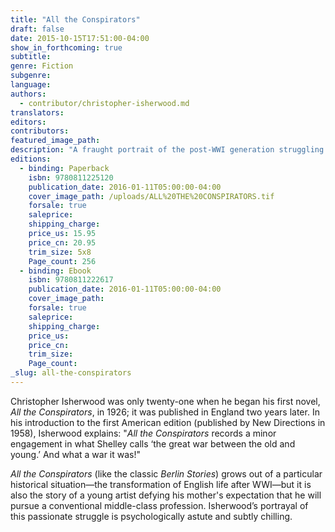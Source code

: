 ```yaml
---
title: "All the Conspirators"
draft: false
date: 2015-10-15T17:51:00-04:00
show_in_forthcoming: true
subtitle:
genre: Fiction
subgenre:
language:
authors:
  - contributor/christopher-isherwood.md
translators:
editors:
contributors:
featured_image_path:
description: "A fraught portrait of the post-WWI generation struggling to break free from the rigid social system that sustained the British Empire "
editions:
  - binding: Paperback
    isbn: 9780811225120
    publication_date: 2016-01-11T05:00:00-04:00
    cover_image_path: /uploads/ALL%20THE%20CONSPIRATORS.tif
    forsale: true
    saleprice:
    shipping_charge:
    price_us: 15.95
    price_cn: 20.95
    trim_size: 5x8
    Page_count: 256
  - binding: Ebook
    isbn: 9780811222617
    publication_date: 2016-01-11T05:00:00-04:00
    cover_image_path:
    forsale: true
    saleprice:
    shipping_charge:
    price_us:
    price_cn:
    trim_size:
    Page_count:
_slug: all-the-conspirators
---
```


Christopher Isherwood was only twenty-one when he began his first novel, _All the Conspirators_, in 1926; it was published in England two years later. In his introduction to the first American edition (published by New Directions in 1958), Isherwood explains: "_All the Conspirators_ records a minor engagement in what Shelley calls ‘the great war between the old and young.’ And what a war it was!"

_All the Conspirators_ (like the classic _Berlin Stories_) grows out of a particular historical situation—the transformation of English life after WWI—but it is also the story of a young artist defying his mother's expectation that he will pursue a conventional middle-class profession. Isherwood’s portrayal of this passionate struggle is psychologically astute and subtly chilling.

